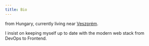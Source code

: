 ```yaml
---
title: Bio
---
```

from Hungary, currently living near <a href="https://www.google.com/maps/place/Veszpr%C3%A9m/@47.1258944,17.8370373,12z/data=!3m1!4b1!4m5!3m4!1s0x47699add028c2f91:0x400c4290c1e1210!8m2!3d47.1028087!4d17.9093019" target="_blank" class="text-blue-500 dark:text-cyan-400 font-bold hover:underline">Veszprém</a>.

I insist on keeping myself up to date with the modern web stack from DevOps to Frontend.
